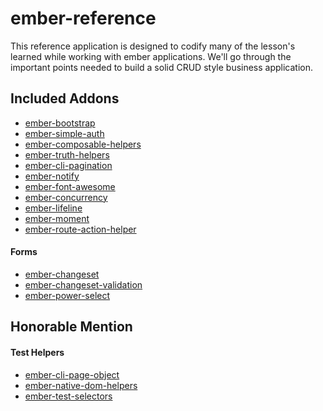 # ember-reference

This reference application is designed to codify many of the lesson's learned while working with ember applications.
We'll go through the important points needed to build a solid CRUD style business application.


## Included Addons
  * [ember-bootstrap](https://github.com/kaliber5/ember-bootstrap)
  * [ember-simple-auth](https://github.com/simplabs/ember-simple-auth)    
  * [ember-composable-helpers](https://github.com/DockYard/ember-composable-helpers)
  * [ember-truth-helpers](https://github.com/jmurphyau/ember-truth-helpers)
  * [ember-cli-pagination](https://github.com/mharris717/ember-cli-pagination)
  * [ember-notify](https://github.com/aexmachina/ember-notify)
  * [ember-font-awesome](https://github.com/martndemus/ember-font-awesome)
  * [ember-concurrency](https://github.com/machty/ember-concurrency)
  * [ember-lifeline](https://github.com/rwjblue/ember-lifeline)
  * [ember-moment](https://github.com/stefanpenner/ember-moment)
  * [ember-route-action-helper](https://github.com/DockYard/ember-route-action-helper)
  
  #### Forms
  * [ember-changeset](https://github.com/DockYard/ember-changeset)
  * [ember-changeset-validation](https://github.com/DockYard/ember-changeset-validations)
  * [ember-power-select](https://github.com/cibernox/ember-power-select)    
  
  ## Honorable Mention
  #### Test Helpers
  * [ember-cli-page-object](https://github.com/san650/ember-cli-page-object/)
  * [ember-native-dom-helpers](https://github.com/cibernox/ember-native-dom-helpers)
  * [ember-test-selectors](https://github.com/simplabs/ember-test-selectors)
  
  
